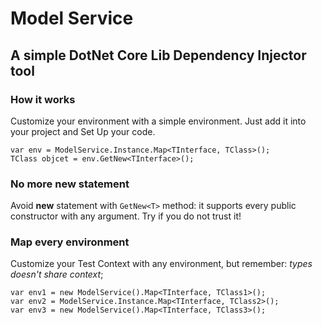 # Model Service
## A simple DotNet Core Lib Dependency Injector tool

### How it works
Customize your environment with a simple environment.
Just add it into your project and Set Up your code.

```
var env = ModelService.Instance.Map<TInterface, TClass>();
TClass objcet = env.GetNew<TInterface>();
```

### No more **new** statement
Avoid **new** statement with `GetNew<T>` method: it supports every public constructor with any argument.
Try if you do not trust it!

### Map every environment
Customize your Test Context with any environment, but remember: *types doesn't share context*;

```
var env1 = new ModelService().Map<TInterface, TClass1>();
var env2 = ModelService.Instance.Map<TInterface, TClass2>();
var env3 = new ModelService().Map<TInterface, TClass3>();
```
